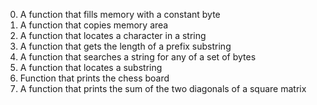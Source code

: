 0. A function that fills memory with a constant byte
1. A function that copies memory area
2. A function that locates a character in a string
3. A function that gets the length of a prefix substring
4. A function that searches a string for any of a set of bytes
5. A function that locates a substring
6. Function that prints the chess board
7. A function that prints the sum of the two diagonals of a square matrix

